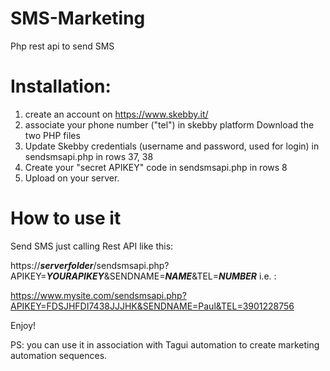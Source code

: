 # SMS-Marketing
Php rest api to send SMS 


# Installation:

1. create an account on https://www.skebby.it/
2. associate your phone number ("tel") in skebby platform
Download the two PHP files 
3. Update Skebby credentials (username and password, used for login) in sendsmsapi.php in rows 37, 38
4. Create your "secret APIKEY" code  in sendsmsapi.php in rows 8
5. Upload on your server.

# How to use it

Send SMS just calling Rest API like this:

https://***serverfolder***/sendsmsapi.php?APIKEY=***YOURAPIKEY***&SENDNAME=***NAME***&TEL=***NUMBER***
i.e. :

https://www.mysite.com/sendsmsapi.php?APIKEY=FDSJHFDI7438JJJHK&SENDNAME=Paul&TEL=3901228756

Enjoy!


PS: you can use it in association with Tagui automation to create marketing automation sequences.
